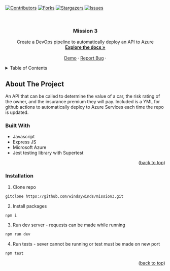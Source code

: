 <a name="readme-top"></a>

[![Contributors][contributors-shield]][contributors-url]
[![Forks][forks-shield]][forks-url]
[![Stargazers][stars-shield]][stars-url]
[![Issues][issues-shield]][issues-url]

<br />
<div align="center">


<h3 align="center">Mission 3</h3>

  <p align="center">
    Create a DevOps pipeline to automatically deploy an API to Azure
    <br />
    <a href="https://github.com/windsywinds/mission3/"><strong>Explore the docs »</strong></a>
    <br />
    <br />
    <a href="https://m3turnersapicv.azurewebsites.net/">Demo</a>
    ·
    <a href="https://github.com/windsywinds/mission3/issues">Report Bug</a>
    ·
    
</div>

<!-- TABLE OF CONTENTS -->
<details>
  <summary>Table of Contents</summary>
  <ol>
    <li>
      <a href="#about-the-project">About The Project</a>
      <ul>
        <li><a href="#built-with">Built With</a></li>
      </ul>
    </li>
    <li>
      <a href="#getting-started">Getting Started</a>
      <ul>
        <li><a href="#installation">Installation</a></li>
      </ul>
    </li>
  </ol>
</details>

<!-- ABOUT THE PROJECT -->

## About The Project

An API that can be called to determine the value of a car, the risk rating of the owner, and the insurance premium they will pay. Included is a YML for github actions to automatically deploy to Azure Services each time the repo is updated.

### Built With

- Javascript
- Express JS
- Microsoft Azure
- Jest testing library with Supertest

<p align="right">(<a href="#readme-top">back to top</a>)</p>

### Installation

1. Clone repo

```sh
gitclone https://github.com/windsywinds/mission3.git
```

2. Install packages

```sh
npm i
```

3. Run dev server - requests can be made while running

```sh
npm run dev
```

4. Run tests - sever cannot be running or test must be made on new port

```sh
npm test
```

<p align="right">(<a href="#readme-top">back to top</a>)</p>

<!-- MARKDOWN LINKS & IMAGES -->
<!-- https://www.markdownguide.org/basic-syntax/#reference-style-links -->

[vite-url]: https://vitejs.dev/
[contributors-shield]: https://img.shields.io/github/contributors/windsywinds/mission3.svg?style=for-the-badge
[contributors-url]: https://github.com/windsywinds/mission3/graphs/contributors
[forks-shield]: https://img.shields.io/github/forks/windsywinds/mission3.svg?style=for-the-badge
[forks-url]: https://github.com/windsywinds/mission3/network/members
[stars-shield]: https://img.shields.io/github/stars/windsywinds/mission3.svg?style=for-the-badge
[stars-url]: https://github.com/windsywinds/mission3/stargazers
[issues-shield]: https://img.shields.io/github/issues/windsywinds/mission3.svg?style=for-the-badge
[issues-url]: https://github.com/windsywinds/mission3/issues
[license-shield]: https://img.shields.io/github/license/windsywinds/mission3.svg?style=for-the-badge
[license-url]: https://github.com/windsywinds/mission3/blob/master/LICENSE.txt
[linkedin-shield]: https://img.shields.io/badge/-LinkedIn-black.svg?style=for-the-badge&logo=linkedin&colorB=555
[linkedin-url]: https://www.linkedin.com/in/windsor-sam/
[product-screenshot]: https://github.com/windsywinds/mission3/blob/main/src/assets/screenshot.jpg
[Next.js]: https://img.shields.io/badge/next.js-000000?style=for-the-badge&logo=nextdotjs&logoColor=white
[Next-url]: https://nextjs.org/
[React.js]: https://img.shields.io/badge/React-20232A?style=for-the-badge&logo=react&logoColor=61DAFB
[React-url]: https://reactjs.org/
[Tailwindcss-url]: https://tailwindcss.com
[Vue.js]: https://img.shields.io/badge/Vue.js-35495E?style=for-the-badge&logo=vuedotjs&logoColor=4FC08D
[Vue-url]: https://vuejs.org/
[Angular.io]: https://img.shields.io/badge/Angular-DD0031?style=for-the-badge&logo=angular&logoColor=white
[Angular-url]: https://angular.io/
[Svelte.dev]: https://img.shields.io/badge/Svelte-4A4A55?style=for-the-badge&logo=svelte&logoColor=FF3E00
[Svelte-url]: https://svelte.dev/
[Laravel.com]: https://img.shields.io/badge/Laravel-FF2D20?style=for-the-badge&logo=laravel&logoColor=white
[Laravel-url]: https://laravel.com
[Bootstrap.com]: https://img.shields.io/badge/Bootstrap-563D7C?style=for-the-badge&logo=bootstrap&logoColor=white
[Bootstrap-url]: https://getbootstrap.com
[JQuery.com]: https://img.shields.io/badge/jQuery-0769AD?style=for-the-badge&logo=jquery&logoColor=white
[JQuery-url]: https://jquery.com
